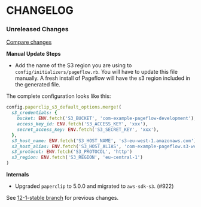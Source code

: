 # CHANGELOG

### Unreleased Changes

[Compare changes](https://github.com/codevise/pageflow/compare/12-1-stable...master)

**Manual Update Steps**

* Add the name of the S3 region you are using to `config/initializers/pageflow.rb`. You
will have to update this file manually. A fresh install of Pageflow will have
the s3 region included in the generated file.

The complete configuration looks like this:

``` ruby
config.paperclip_s3_default_options.merge!(
  s3_credentials: {
    bucket: ENV.fetch('S3_BUCKET', 'com-example-pageflow-development'),
    access_key_id: ENV.fetch('S3_ACCESS_KEY', 'xxx'),
    secret_access_key: ENV.fetch('S3_SECRET_KEY', 'xxx'),
  },
  s3_host_name: ENV.fetch('S3_HOST_NAME', 's3-eu-west-1.amazonaws.com'),
  s3_host_alias: ENV.fetch('S3_HOST_ALIAS', 'com-example-pageflow.s3-website-eu-west-1.amazonaws.com'),
  s3_protocol: ENV.fetch('S3_PROTOCOL', 'http')
  s3_region: ENV.fetch('S3_REGION', 'eu-central-1')
)
```

**Internals**

* Upgraded `paperclip` to 5.0.0 and migrated to `aws-sdk-s3`. (#922)

See
[12-1-stable branch](https://github.com/codevise/pageflow/blob/12-1-stable/CHANGELOG.md)
for previous changes.
